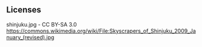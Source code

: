 ## Licenses

shinjuku.jpg - CC BY-SA 3.0 https://commons.wikimedia.org/wiki/File:Skyscrapers_of_Shinjuku_2009_January_(revised).jpg
